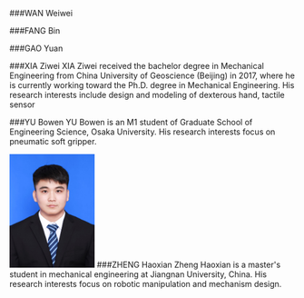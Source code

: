 

###WAN Weiwei


###FANG Bin


###GAO Yuan


###XIA Ziwei
XIA Ziwei received the bachelor degree in Mechanical Engineering from China University of Geoscience (Beijing) in 2017, where he is currently working toward the Ph.D. degree in Mechanical Engineering. His research interests include design and modeling of dexterous hand, tactile sensor


###YU Bowen
YU Bowen is an M1 student of Graduate School of Engineering Science, Osaka University. His research interests focus on pneumatic soft gripper. 

<img src="/imgs/ZhengHaoxian.jpg" alt="zhenghaoxian" height=200 width=150 >
###ZHENG Haoxian
Zheng Haoxian is a master's student in mechanical engineering at Jiangnan University, China. His research interests focus on robotic manipulation and mechanism design.

